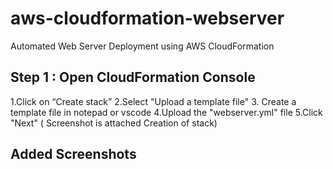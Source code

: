 # aws-cloudformation-webserver
Automated Web Server Deployment using AWS CloudFormation

## Step 1 : Open CloudFormation Console
 1.Click on “Create stack”
 2.Select "Upload a template file"
 3. Create a template file in notepad or vscode
 4.Upload the "webserver.yml" file 
 5.Click "Next" ( Screenshot is attached Creation of stack)

## Added Screenshots


